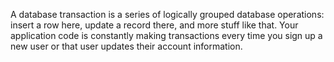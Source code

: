  A database transaction is a series of logically grouped database operations: insert a row here, update a record there, and more stuff like that. Your application code is constantly making transactions every time you sign up a new user or that user updates their account information.